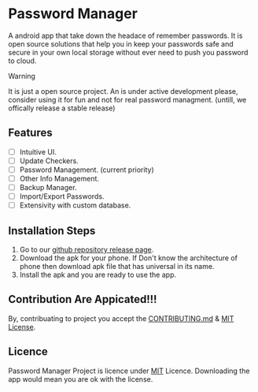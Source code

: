# Password Manager

A android app that take down the headace of remember passwords. It is open source solutions that help you in keep your passwords safe and secure in your own local storage without ever need to push you password to cloud.

> [!WARNING]
> It is just a open source project. An is under active development please, consider using it for fun and not for real password managment. (untill, we offically release a stable release)

## Features

- [ ] Intuitive UI.
- [ ] Update Checkers.
- [ ] Password Management. (current priority)
- [ ] Other Info Management.
- [ ] Backup Manager.
- [ ] Import/Export Passwords.
- [ ] Extensivity with custom database.

## Installation Steps

1. Go to our [github repository release page](https://github.com/JeelDobariya38/password-manager/releases/latest).
2. Download the apk for your phone. If Don't know the architecture of phone then download apk file that has universal in its name.
3. Install the apk and you are ready to use the app.

## Contribution Are Appicated!!!

By, contribuating to project you accept the [CONTRIBUTING.md](CONTRIBUTING.md) & [MIT License](LICENSE.txt).

## Licence

Password Manager Project is licence under [MIT](LICENSE.txt) Licence. Downloading the app would mean you are ok with the license.
